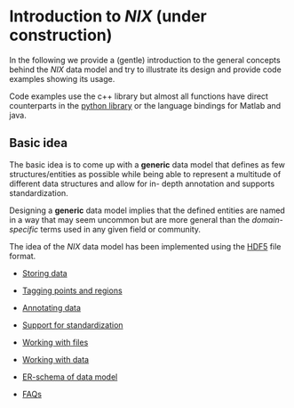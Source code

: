 # Introduction to *NIX* (under construction)

In the following we provide a (gentle) introduction to the general
concepts behind the *NIX* data model and try to illustrate its design
and provide code examples showing its usage.

Code examples use the c++ library but almost all functions have direct
counterparts in the [python library](https://github.com/g-node/nixpy) or the
language bindings for Matlab and java.

## Basic idea

The basic idea is to come up with a **generic** data model that
defines as few structures/entities as possible while being able to
represent a multitude of different data structures and allow for in-
depth annotation and supports standardization.

Designing a **generic** data model implies that the defined entities
are named in a way that may seem uncommon but are more general than
the *domain-specific* terms used in any given field or community.

The idea of the *NIX* data model has been implemented using
the [HDF5](https://www.hdfgroup.org) file format.

* [Storing data](./storing_data.md)
* [Tagging points and regions](./tagging.md)
* [Annotating data](./annotating.md)
* [Support for standardization](./standardization.md)

* [Working with files](./file_handling.md)
* [Working with data](./data_handling.md)

* [ER-schema of data model](./data_model.md)

* [FAQs](./faq.md)
